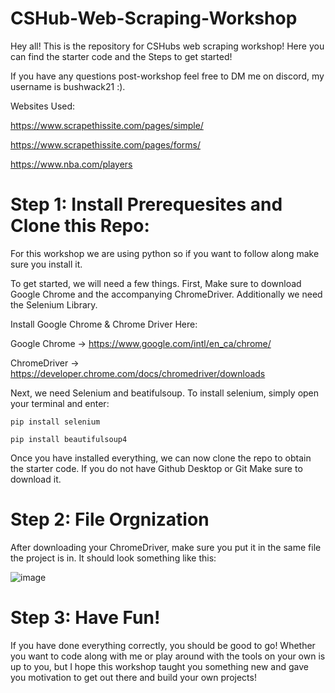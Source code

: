 # CSHub-Web-Scraping-Workshop

Hey all! This is the repository for CSHubs web scraping workshop! Here you can find the starter code and the Steps to get started!

If you have any questions post-workshop feel free to DM me on discord, my username is bushwack21 :).

Websites Used:

https://www.scrapethissite.com/pages/simple/

https://www.scrapethissite.com/pages/forms/

https://www.nba.com/players



# Step 1: Install Prerequesites and Clone this Repo:

For this workshop we are using python so if you want to follow along make sure you install it.



To get started, we will need a few things. First, Make sure to download Google Chrome and the accompanying ChromeDriver. Additionally we need the Selenium Library.

Install Google Chrome & Chrome Driver Here:

Google Chrome -> https://www.google.com/intl/en_ca/chrome/

ChromeDriver -> https://developer.chrome.com/docs/chromedriver/downloads

Next, we need Selenium and beatifulsoup. To install selenium, simply open your terminal and enter:

```
pip install selenium
```

```
pip install beautifulsoup4
```

Once you have installed everything, we can now clone the repo to obtain the starter code. If you do not have Github Desktop or Git Make sure to download it.


# Step 2: File Orgnization

After downloading your ChromeDriver, make sure you put it in the same file the project is in. It should look something like this:

![image](https://github.com/user-attachments/assets/2ffc27b3-64e8-4ed8-b870-981dd18d77b1)


# Step 3: Have Fun!

If you have done everything correctly, you should be good to go! Whether you want to code along with me or play around with the tools on your own is up to you, but I hope this workshop taught you something new and gave you motivation to get out there and build your own projects!

